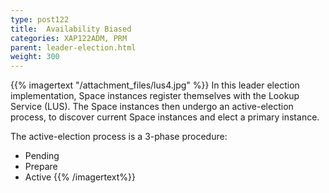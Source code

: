 ```yaml
---
type: post122
title:  Availability Biased
categories: XAP122ADM, PRM
parent: leader-election.html
weight: 300
---
```




{{% imagertext "/attachment_files/lus4.jpg" %}}
In this leader election implementation, Space instances register themselves with the Lookup Service (LUS). The Space instances then undergo an active-election process, to discover current Space instances and elect a primary instance.

The active-election process is a 3-phase procedure:

- Pending
- Prepare
- Active
{{% /imagertext%}}
